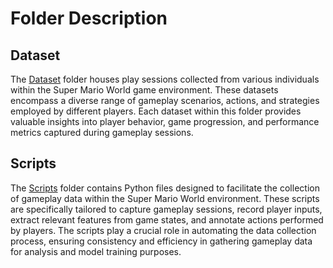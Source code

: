 # Folder Description

## Dataset

The [Dataset](https://github.com/BryanAnderson2019/dissertation/tree/main/Project/Player_Inputs/Dataset) folder houses play sessions collected from various individuals within the Super Mario World game environment. These datasets encompass a diverse range of gameplay scenarios, actions, and strategies employed by different players. Each dataset within this folder provides valuable insights into player behavior, game progression, and performance metrics captured during gameplay sessions.

## Scripts

The [Scripts](https://github.com/BryanAnderson2019/dissertation/tree/main/Project/Player_Inputs/Scripts) folder contains Python files designed to facilitate the collection of gameplay data within the Super Mario World environment. These scripts are specifically tailored to capture gameplay sessions, record player inputs, extract relevant features from game states, and annotate actions performed by players. The scripts play a crucial role in automating the data collection process, ensuring consistency and efficiency in gathering gameplay data for analysis and model training purposes.
